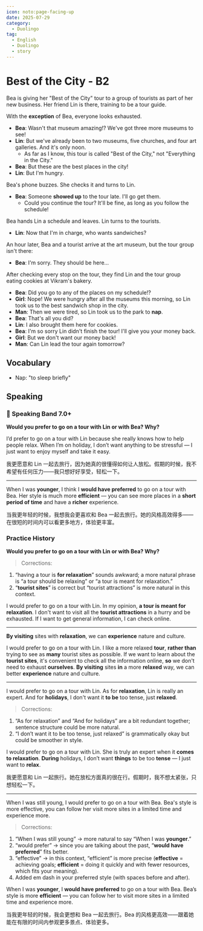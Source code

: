 ```yaml
---
icon: noto:page-facing-up
date: 2025-07-29
category:
  - Duolingo
tag:
  - English
  - Duolingo
  - story
---
```


# Best of the City - B2

Bea is giving her "Best of the City" tour to a group of tourists as part of her new business. Her friend Lin is there, training to be a tour guide.

With the **exception** of Bea, everyone looks exhausted.

- **Bea**: Wasn't that museum amazing!? We've got three more museums to see!
- **Lin**: But we've already been to two museums, five churches, and four art galleries. And it's only noon.
  - As far as I know, this tour is called "Best of the City," not "Everything in the City."
- **Bea**: But these are the best places in the city!
- **Lin**: But I'm hungry.

Bea's phone buzzes. She checks it and turns to Lin.

- **Bea**: Someone **showed up** to the tour late. I'll go get them.
  - Could you continue the tour? It'll be fine, as long as you follow the schedule!

Bea hands Lin a schedule and leaves. Lin turns to the tourists.

- **Lin**: Now that I'm in charge, who wants sandwiches?

An hour later, Bea and a tourist arrive at the art museum, but the tour group isn't there:

- **Bea**: I'm sorry. They should be here…

After checking every stop on the tour, they find Lin and the tour group eating cookies at Vikram's bakery.

- **Bea**: Did you go to any of the places on my schedule!?
- **Girl**: Nope! We were hungry after all the museums this morning, so Lin took us to the best sandwich shop in the city.
- **Man**: Then we were tired, so Lin took us to the park to **nap**.
- **Bea**: That's all you did?
- **Lin**: I also brought them here for cookies.
- **Bea**: I'm so sorry Lin didn't finish the tour! I'll give you your money back.
- **Girl**: But we don't want our money back!
- **Man**: Can Lin lead the tour again tomorrow?

## Vocabulary

- Nap: "to sleep briefly"

## Speaking

### 🌟 Speaking Band 7.0+

**Would you prefer to go on a tour with Lin or with Bea? Why?**

I’d prefer to go on a tour with Lin because she really knows how to help people relax. When I’m on holiday, I don’t want anything to be stressful — I just want to enjoy myself and take it easy.

我更愿意和 Lin 一起去旅行，因为她真的很懂得如何让人放松。假期的时候，我不希望有任何压力——我只想好好享受，轻松一下。

---

When I was **younger**, I think I **would have preferred** to go on a tour with Bea. Her style is much more **efficient** — you can see more places in a **short period of time** and have a **richer** experience.

当我更年轻的时候，我想我会更喜欢和 Bea 一起去旅行。她的风格高效得多——在很短的时间内可以看更多地方，体验更丰富。

### Practice History

**Would you prefer to go on a tour with Lin or with Bea? Why?**

> Corrections:

1. “having a tour is **for relaxation**” sounds awkward; a more natural phrase is “a tour should be relaxing” or “a tour is meant for relaxation.”
2. “**tourist sites**” is correct but “tourist attractions” is more natural in this context.

I would prefer to go on a tour with Lin. In my opinion, **a tour is meant for relaxation**. I don't want to visit all the **tourist attractions** in a hurry and be exhausted. If I want to get general information, I can check online.

---

**By visiting** sites with **relaxation**, we can **experience** nature and culture.

I would prefer to go on a tour with Lin. I like a more relaxed **tour**, **rather than** trying to see as **many** tourist sites as possible. If we want to learn about the **tourist sites**, it's convenient to check all the information online, **so** we don't need to exhaust **ourselves**. **By visiting** sites **in** a more **relaxed** way, we can better **experience** nature and culture.

---

I would prefer to go on a tour with Lin. As for **relaxation**, Lin is really an expert. And for **holidays**, I don't want it **to be** too tense, just **relaxed**.

> Corrections:

1. “As for relaxation” and “And for holidays” are a bit redundant together; sentence structure could be more natural.
2. “I don’t want it to be too tense, just relaxed” is grammatically okay but could be smoother in style.

I would prefer to go on a tour with Lin. She is truly an expert when it **comes to relaxation**. **During** holidays, I don’t want **things** to be too **tense** — I just want to **relax**.

我更愿意和 Lin 一起旅行。她在放松方面真的很在行。假期时，我不想太紧张，只想轻松一下。

---

When I was still young, I would prefer to go on a tour with Bea. Bea's style is more effective, you can follow her visit more sites in a limited time and experience more.

> Corrections:

1. “When I was still young” → more natural to say “When I was **younger**.”
2. “would prefer” → since you are talking about the past, “**would have preferred**” fits better.
3. “effective” → in this context, “efficient” is more precise (**effective** = achieving goals; **efficient** = doing it quickly and with fewer resources, which fits your meaning).
4. Added em dash in your preferred style (with spaces before and after).

When I was **younger**, I **would have preferred** to go on a tour with Bea. Bea’s style is more **efficient** — you can follow her to visit more sites in a limited time and experience more.

当我更年轻的时候，我会更想和 Bea 一起去旅行。Bea 的风格更高效——跟着她能在有限的时间内参观更多景点、体验更多。

